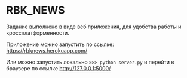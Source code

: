 # RBK_NEWS
Задание выполнено в виде веб приложения, для удобства работы и кроссплатформенности.

Приложение можно запустить по ссылке: https://rbknews.herokuapp.com/

Или можно запустить локально `>>> python server.py` и перейти в браузере по ссылке http://127.0.0.1:5000/
